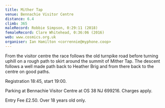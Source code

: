 ```yaml
---
title: Mither Tap
venue: Bennachie Visitor Centre
distance: 6.4
climb: 365
maleRecord: Robbie Simpson, 0:29:11 (2018)
femaleRecord: Clare Whitehead, 0:36:06 (2016)
web: www.cosmics.org.uk
organiser: Ian Hamilton <corrennie@myphone.coop>
---
```


From the visitor centre the race follows the old turnpike road before
turning uphill on a rough path to skirt around the summit of Mither
Tap. The descent follows a well made path back to Heather Brig and
from there back to the centre on good paths.

Registration 18:45, start 19:00.

Parking at Bennachie Visitor Centre at OS 38 NJ 699216. Charges apply.

Entry Fee £2.50. Over 18 years old only.
